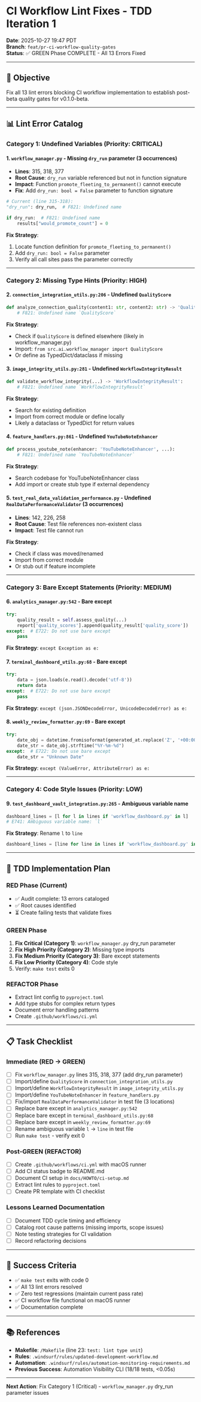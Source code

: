 # CI Workflow Lint Fixes - TDD Iteration 1

**Date**: 2025-10-27 19:47 PDT  
**Branch**: `feat/pr-ci-workflow-quality-gates`  
**Status**: ✅ GREEN Phase COMPLETE - All 13 Errors Fixed

---

## 🎯 Objective

Fix all 13 lint errors blocking CI workflow implementation to establish post-beta quality gates for v0.1.0-beta.

---

## 📊 Lint Error Catalog

### Category 1: Undefined Variables (Priority: CRITICAL)

#### 1. `workflow_manager.py` - Missing `dry_run` parameter (3 occurrences)
- **Lines**: 315, 318, 377
- **Root Cause**: `dry_run` variable referenced but not in function signature
- **Impact**: Function `promote_fleeting_to_permanent()` cannot execute
- **Fix**: Add `dry_run: bool = False` parameter to function signature

```python
# Current (line 315-318):
"dry_run": dry_run,  # F821: Undefined name

if dry_run:  # F821: Undefined name
    results["would_promote_count"] = 0
```

**Fix Strategy**: 
1. Locate function definition for `promote_fleeting_to_permanent()`
2. Add `dry_run: bool = False` parameter
3. Verify all call sites pass the parameter correctly

---

### Category 2: Missing Type Hints (Priority: HIGH)

#### 2. `connection_integration_utils.py:206` - Undefined `QualityScore`
```python
def analyze_connection_quality(content1: str, content2: str) -> 'QualityScore':
    # F821: Undefined name `QualityScore`
```

**Fix Strategy**:
- Check if `QualityScore` is defined elsewhere (likely in workflow_manager.py)
- Import: `from src.ai.workflow_manager import QualityScore`
- Or define as TypedDict/dataclass if missing

#### 3. `image_integrity_utils.py:281` - Undefined `WorkflowIntegrityResult`
```python
def validate_workflow_integrity(...) -> 'WorkflowIntegrityResult':
    # F821: Undefined name `WorkflowIntegrityResult`
```

**Fix Strategy**:
- Search for existing definition
- Import from correct module or define locally
- Likely a dataclass or TypedDict for return values

#### 4. `feature_handlers.py:861` - Undefined `YouTubeNoteEnhancer`
```python
def process_youtube_note(enhancer: 'YouTubeNoteEnhancer', ...):
    # F821: Undefined name `YouTubeNoteEnhancer`
```

**Fix Strategy**:
- Search codebase for YouTubeNoteEnhancer class
- Add import or create stub type if external dependency

#### 5. `test_real_data_validation_performance.py` - Undefined `RealDataPerformanceValidator` (3 occurrences)
- **Lines**: 142, 226, 258
- **Root Cause**: Test file references non-existent class
- **Impact**: Test file cannot run

**Fix Strategy**:
- Check if class was moved/renamed
- Import from correct module
- Or stub out if feature incomplete

---

### Category 3: Bare Except Statements (Priority: MEDIUM)

#### 6. `analytics_manager.py:542` - Bare except
```python
try:
    quality_result = self.assess_quality(...)
    report['quality_scores'].append(quality_result['quality_score'])
except:  # E722: Do not use bare except
    pass
```

**Fix Strategy**: `except Exception as e:`

#### 7. `terminal_dashboard_utils.py:68` - Bare except
```python
try:
    data = json.loads(e.read().decode('utf-8'))
    return data
except:  # E722: Do not use bare except
    pass
```

**Fix Strategy**: `except (json.JSONDecodeError, UnicodeDecodeError) as e:`

#### 8. `weekly_review_formatter.py:69` - Bare except
```python
try:
    date_obj = datetime.fromisoformat(generated_at.replace('Z', '+00:00'))
    date_str = date_obj.strftime("%Y-%m-%d")
except:  # E722: Do not use bare except
    date_str = "Unknown Date"
```

**Fix Strategy**: `except (ValueError, AttributeError) as e:`

---

### Category 4: Code Style Issues (Priority: LOW)

#### 9. `test_dashboard_vault_integration.py:265` - Ambiguous variable name
```python
dashboard_lines = [l for l in lines if 'workflow_dashboard.py' in l]
# E741: Ambiguous variable name: `l`
```

**Fix Strategy**: Rename `l` to `line`
```python
dashboard_lines = [line for line in lines if 'workflow_dashboard.py' in line]
```

---

## 🔄 TDD Implementation Plan

### RED Phase (Current)
- ✅ Audit complete: 13 errors cataloged
- ✅ Root causes identified
- ⏳ Create failing tests that validate fixes

### GREEN Phase
1. **Fix Critical (Category 1)**: `workflow_manager.py` dry_run parameter
2. **Fix High Priority (Category 2)**: Missing type imports
3. **Fix Medium Priority (Category 3)**: Bare except statements
4. **Fix Low Priority (Category 4)**: Code style
5. Verify: `make test` exits 0

### REFACTOR Phase
- Extract lint config to `pyproject.toml`
- Add type stubs for complex return types
- Document error handling patterns
- Create `.github/workflows/ci.yml`

---

## 📋 Task Checklist

### Immediate (RED → GREEN)
- [ ] Fix `workflow_manager.py` lines 315, 318, 377 (add dry_run parameter)
- [ ] Import/define `QualityScore` in `connection_integration_utils.py`
- [ ] Import/define `WorkflowIntegrityResult` in `image_integrity_utils.py`
- [ ] Import/define `YouTubeNoteEnhancer` in `feature_handlers.py`
- [ ] Fix/import `RealDataPerformanceValidator` in test file (3 locations)
- [ ] Replace bare except in `analytics_manager.py:542`
- [ ] Replace bare except in `terminal_dashboard_utils.py:68`
- [ ] Replace bare except in `weekly_review_formatter.py:69`
- [ ] Rename ambiguous variable `l` → `line` in test file
- [ ] Run `make test` - verify exit 0

### Post-GREEN (REFACTOR)
- [ ] Create `.github/workflows/ci.yml` with macOS runner
- [ ] Add CI status badge to README.md
- [ ] Document CI setup in `docs/HOWTO/ci-setup.md`
- [ ] Extract lint rules to `pyproject.toml`
- [ ] Create PR template with CI checklist

### Lessons Learned Documentation
- [ ] Document TDD cycle timing and efficiency
- [ ] Catalog root cause patterns (missing imports, scope issues)
- [ ] Note testing strategies for CI validation
- [ ] Record refactoring decisions

---

## 🎯 Success Criteria

- ✅ `make test` exits with code 0
- ✅ All 13 lint errors resolved
- ✅ Zero test regressions (maintain current pass rate)
- ✅ CI workflow file functional on macOS runner
- ✅ Documentation complete

---

## 📚 References

- **Makefile**: `/Makefile` (line 23: `test: lint type unit`)
- **Rules**: `.windsurf/rules/updated-development-workflow.md`
- **Automation**: `.windsurf/rules/automation-monitoring-requirements.md`
- **Previous Success**: Automation Visibility CLI (18/18 tests, <0.05s)

---

**Next Action**: Fix Category 1 (Critical) - `workflow_manager.py` dry_run parameter issues
